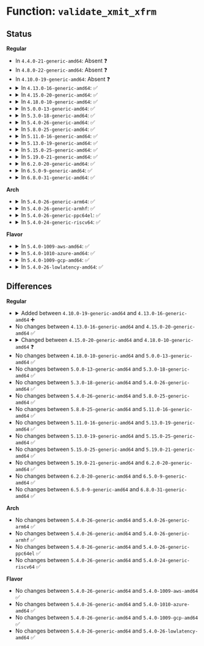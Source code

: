 # Function: <code>validate_xmit_xfrm</code>

## Status
<b>Regular</b>
<ul>
<li>
In <code>4.4.0-21-generic-amd64</code>: Absent ❓
</li>
<li>
In <code>4.8.0-22-generic-amd64</code>: Absent ❓
</li>
<li>
In <code>4.10.0-19-generic-amd64</code>: Absent ❓
</li>
<li>
<details>
<summary>In <code>4.13.0-16-generic-amd64</code>: ✅</summary>

```c
int validate_xmit_xfrm(struct sk_buff * skb, netdev_features_t features)
```

```json
{
  "name": "validate_xmit_xfrm",
  "collision_type": "Unique Global",
  "inline_type": "No",
  "funcs": [
    {
      "addr": 18446744071587758160,
      "name": "validate_xmit_xfrm",
      "external": true,
      "loc": "net/xfrm/xfrm_device.c:26",
      "file": "net/xfrm/xfrm_device.c",
      "inline": "seen, unknown",
      "caller_inline": [],
      "caller_func": [
        "net/core/dev.c:validate_xmit_skb"
      ]
    }
  ],
  "symbols": [
    {
      "addr": 18446744071587758160,
      "name": "validate_xmit_xfrm",
      "section": ".text",
      "bind": "STB_GLOBAL",
      "size": 220
    }
  ]
}
```
</details>
</li>
<li>
<details>
<summary>In <code>4.15.0-20-generic-amd64</code>: ✅</summary>

```c
int validate_xmit_xfrm(struct sk_buff * skb, netdev_features_t features)
```

```json
{
  "name": "validate_xmit_xfrm",
  "collision_type": "Unique Global",
  "inline_type": "No",
  "funcs": [
    {
      "addr": 18446744071588286816,
      "name": "validate_xmit_xfrm",
      "external": true,
      "loc": "net/xfrm/xfrm_device.c:26",
      "file": "net/xfrm/xfrm_device.c",
      "inline": "seen, unknown",
      "caller_inline": [],
      "caller_func": [
        "net/core/dev.c:validate_xmit_skb"
      ]
    }
  ],
  "symbols": [
    {
      "addr": 18446744071588286816,
      "name": "validate_xmit_xfrm",
      "section": ".text",
      "bind": "STB_GLOBAL",
      "size": 232
    }
  ]
}
```
</details>
</li>
<li>
<details>
<summary>In <code>4.18.0-10-generic-amd64</code>: ✅</summary>

```c
struct sk_buff * validate_xmit_xfrm(struct sk_buff * skb, netdev_features_t features, bool * again)
```

```json
{
  "name": "validate_xmit_xfrm",
  "collision_type": "Unique Global",
  "inline_type": "No",
  "funcs": [
    {
      "addr": 18446744071588641888,
      "name": "validate_xmit_xfrm",
      "external": true,
      "loc": "net/xfrm/xfrm_device.c:26",
      "file": "net/xfrm/xfrm_device.c",
      "inline": "seen, unknown",
      "caller_inline": [],
      "caller_func": [
        "net/core/dev.c:validate_xmit_skb"
      ]
    }
  ],
  "symbols": [
    {
      "addr": 18446744071588641888,
      "name": "validate_xmit_xfrm",
      "section": ".text",
      "bind": "STB_GLOBAL",
      "size": 759
    }
  ]
}
```
</details>
</li>
<li>
<details>
<summary>In <code>5.0.0-13-generic-amd64</code>: ✅</summary>

```c
struct sk_buff * validate_xmit_xfrm(struct sk_buff * skb, netdev_features_t features, bool * again)
```

```json
{
  "name": "validate_xmit_xfrm",
  "collision_type": "Unique Global",
  "inline_type": "No",
  "funcs": [
    {
      "addr": 18446744071588859200,
      "name": "validate_xmit_xfrm",
      "external": true,
      "loc": "net/xfrm/xfrm_device.c:26",
      "file": "net/xfrm/xfrm_device.c",
      "inline": "seen, unknown",
      "caller_inline": [],
      "caller_func": [
        "net/core/dev.c:validate_xmit_skb"
      ]
    }
  ],
  "symbols": [
    {
      "addr": 18446744071588859200,
      "name": "validate_xmit_xfrm",
      "section": ".text",
      "bind": "STB_GLOBAL",
      "size": 776
    }
  ]
}
```
</details>
</li>
<li>
<details>
<summary>In <code>5.3.0-18-generic-amd64</code>: ✅</summary>

```c
struct sk_buff * validate_xmit_xfrm(struct sk_buff * skb, netdev_features_t features, bool * again)
```

```json
{
  "name": "validate_xmit_xfrm",
  "collision_type": "Unique Global",
  "inline_type": "No",
  "funcs": [
    {
      "addr": 18446744071589299584,
      "name": "validate_xmit_xfrm",
      "external": true,
      "loc": "net/xfrm/xfrm_device.c:76",
      "file": "net/xfrm/xfrm_device.c",
      "inline": "seen, unknown",
      "caller_inline": [],
      "caller_func": [
        "net/core/dev.c:validate_xmit_skb"
      ]
    }
  ],
  "symbols": [
    {
      "addr": 18446744071589299584,
      "name": "validate_xmit_xfrm",
      "section": ".text",
      "bind": "STB_GLOBAL",
      "size": 818
    }
  ]
}
```
</details>
</li>
<li>
<details>
<summary>In <code>5.4.0-26-generic-amd64</code>: ✅</summary>

```c
struct sk_buff * validate_xmit_xfrm(struct sk_buff * skb, netdev_features_t features, bool * again)
```

```json
{
  "name": "validate_xmit_xfrm",
  "collision_type": "Unique Global",
  "inline_type": "No",
  "funcs": [
    {
      "addr": 18446744071589523936,
      "name": "validate_xmit_xfrm",
      "external": true,
      "loc": "net/xfrm/xfrm_device.c:76",
      "file": "net/xfrm/xfrm_device.c",
      "inline": "seen, unknown",
      "caller_inline": [],
      "caller_func": [
        "net/core/dev.c:validate_xmit_skb"
      ]
    }
  ],
  "symbols": [
    {
      "addr": 18446744071589523936,
      "name": "validate_xmit_xfrm",
      "section": ".text",
      "bind": "STB_GLOBAL",
      "size": 818
    }
  ]
}
```
</details>
</li>
<li>
<details>
<summary>In <code>5.8.0-25-generic-amd64</code>: ✅</summary>

```c
struct sk_buff * validate_xmit_xfrm(struct sk_buff * skb, netdev_features_t features, bool * again)
```

```json
{
  "name": "validate_xmit_xfrm",
  "collision_type": "Unique Global",
  "inline_type": "No",
  "funcs": [
    {
      "addr": 18446744071590518256,
      "name": "validate_xmit_xfrm",
      "external": true,
      "loc": "net/xfrm/xfrm_device.c:100",
      "file": "net/xfrm/xfrm_device.c",
      "inline": "seen, unknown",
      "caller_inline": [],
      "caller_func": [
        "net/core/dev.c:validate_xmit_skb"
      ]
    }
  ],
  "symbols": [
    {
      "addr": 18446744071590518256,
      "name": "validate_xmit_xfrm",
      "section": ".text",
      "bind": "STB_GLOBAL",
      "size": 825
    }
  ]
}
```
</details>
</li>
<li>
<details>
<summary>In <code>5.11.0-16-generic-amd64</code>: ✅</summary>

```c
struct sk_buff * validate_xmit_xfrm(struct sk_buff * skb, netdev_features_t features, bool * again)
```

```json
{
  "name": "validate_xmit_xfrm",
  "collision_type": "Unique Global",
  "inline_type": "No",
  "funcs": [
    {
      "addr": 18446744071590578128,
      "name": "validate_xmit_xfrm",
      "external": true,
      "loc": "net/xfrm/xfrm_device.c:100",
      "file": "net/xfrm/xfrm_device.c",
      "inline": "seen, unknown",
      "caller_inline": [],
      "caller_func": [
        "net/core/dev.c:validate_xmit_skb"
      ]
    }
  ],
  "symbols": [
    {
      "addr": 18446744071590578128,
      "name": "validate_xmit_xfrm",
      "section": ".text",
      "bind": "STB_GLOBAL",
      "size": 850
    }
  ]
}
```
</details>
</li>
<li>
<details>
<summary>In <code>5.13.0-19-generic-amd64</code>: ✅</summary>

```c
struct sk_buff * validate_xmit_xfrm(struct sk_buff * skb, netdev_features_t features, bool * again)
```

```json
{
  "name": "validate_xmit_xfrm",
  "collision_type": "Unique Global",
  "inline_type": "No",
  "funcs": [
    {
      "addr": 18446744071590503680,
      "name": "validate_xmit_xfrm",
      "external": true,
      "loc": "net/xfrm/xfrm_device.c:100",
      "file": "net/xfrm/xfrm_device.c",
      "inline": "seen, unknown",
      "caller_inline": [],
      "caller_func": [
        "net/core/dev.c:validate_xmit_skb"
      ]
    }
  ],
  "symbols": [
    {
      "addr": 18446744071590503680,
      "name": "validate_xmit_xfrm",
      "section": ".text",
      "bind": "STB_GLOBAL",
      "size": 854
    }
  ]
}
```
</details>
</li>
<li>
<details>
<summary>In <code>5.15.0-25-generic-amd64</code>: ✅</summary>

```c
struct sk_buff * validate_xmit_xfrm(struct sk_buff * skb, netdev_features_t features, bool * again)
```

```json
{
  "name": "validate_xmit_xfrm",
  "collision_type": "Unique Global",
  "inline_type": "No",
  "funcs": [
    {
      "addr": 18446744071591309296,
      "name": "validate_xmit_xfrm",
      "external": true,
      "loc": "net/xfrm/xfrm_device.c:100",
      "file": "net/xfrm/xfrm_device.c",
      "inline": "seen, unknown",
      "caller_inline": [],
      "caller_func": [
        "net/core/dev.c:validate_xmit_skb"
      ]
    }
  ],
  "symbols": [
    {
      "addr": 18446744071591309296,
      "name": "validate_xmit_xfrm",
      "section": ".text",
      "bind": "STB_GLOBAL",
      "size": 938
    }
  ]
}
```
</details>
</li>
<li>
<details>
<summary>In <code>5.19.0-21-generic-amd64</code>: ✅</summary>

```c
struct sk_buff * validate_xmit_xfrm(struct sk_buff * skb, netdev_features_t features, bool * again)
```

```json
{
  "name": "validate_xmit_xfrm",
  "collision_type": "Unique Global",
  "inline_type": "No",
  "funcs": [
    {
      "addr": 18446744071592976880,
      "name": "validate_xmit_xfrm",
      "external": true,
      "loc": "net/xfrm/xfrm_device.c:100",
      "file": "net/xfrm/xfrm_device.c",
      "inline": "seen, unknown",
      "caller_inline": [],
      "caller_func": [
        "net/core/dev.c:validate_xmit_skb"
      ]
    }
  ],
  "symbols": [
    {
      "addr": 18446744071592976880,
      "name": "validate_xmit_xfrm",
      "section": ".text",
      "bind": "STB_GLOBAL",
      "size": 953
    }
  ]
}
```
</details>
</li>
<li>
<details>
<summary>In <code>6.2.0-20-generic-amd64</code>: ✅</summary>

```c
struct sk_buff * validate_xmit_xfrm(struct sk_buff * skb, netdev_features_t features, bool * again)
```

```json
{
  "name": "validate_xmit_xfrm",
  "collision_type": "Unique Global",
  "inline_type": "No",
  "funcs": [
    {
      "addr": 18446744071594864736,
      "name": "validate_xmit_xfrm",
      "external": true,
      "loc": "net/xfrm/xfrm_device.c:112",
      "file": "net/xfrm/xfrm_device.c",
      "inline": "seen, unknown",
      "caller_inline": [],
      "caller_func": [
        "net/core/dev.c:validate_xmit_skb"
      ]
    }
  ],
  "symbols": [
    {
      "addr": 18446744071594864736,
      "name": "validate_xmit_xfrm",
      "section": ".text",
      "bind": "STB_GLOBAL",
      "size": 1101
    }
  ]
}
```
</details>
</li>
<li>
<details>
<summary>In <code>6.5.0-9-generic-amd64</code>: ✅</summary>

```c
struct sk_buff * validate_xmit_xfrm(struct sk_buff * skb, netdev_features_t features, bool * again)
```

```json
{
  "name": "validate_xmit_xfrm",
  "collision_type": "Unique Global",
  "inline_type": "No",
  "funcs": [
    {
      "addr": 18446744071595256448,
      "name": "validate_xmit_xfrm",
      "external": true,
      "loc": "net/xfrm/xfrm_device.c:113",
      "file": "net/xfrm/xfrm_device.c",
      "inline": "seen, unknown",
      "caller_inline": [],
      "caller_func": [
        "net/core/dev.c:validate_xmit_skb"
      ]
    }
  ],
  "symbols": [
    {
      "addr": 18446744071595256448,
      "name": "validate_xmit_xfrm",
      "section": ".text",
      "bind": "STB_GLOBAL",
      "size": 1272
    }
  ]
}
```
</details>
</li>
<li>
<details>
<summary>In <code>6.8.0-31-generic-amd64</code>: ✅</summary>

```c
struct sk_buff * validate_xmit_xfrm(struct sk_buff * skb, netdev_features_t features, bool * again)
```

```json
{
  "name": "validate_xmit_xfrm",
  "collision_type": "Unique Global",
  "inline_type": "No",
  "funcs": [
    {
      "addr": 18446744071596096880,
      "name": "validate_xmit_xfrm",
      "external": true,
      "loc": "net/xfrm/xfrm_device.c:113",
      "file": "net/xfrm/xfrm_device.c",
      "inline": "seen, unknown",
      "caller_inline": [],
      "caller_func": [
        "net/core/dev.c:validate_xmit_skb"
      ]
    }
  ],
  "symbols": [
    {
      "addr": 18446744071596096880,
      "name": "validate_xmit_xfrm",
      "section": ".text",
      "bind": "STB_GLOBAL",
      "size": 1202
    }
  ]
}
```
</details>
</li>
</ul>
<b>Arch</b>
<ul>
<li>
<details>
<summary>In <code>5.4.0-26-generic-arm64</code>: ✅</summary>

```c
struct sk_buff * validate_xmit_xfrm(struct sk_buff * skb, netdev_features_t features, bool * again)
```

```json
{
  "name": "validate_xmit_xfrm",
  "collision_type": "Unique Global",
  "inline_type": "No",
  "funcs": [
    {
      "addr": 18446603336503190240,
      "name": "validate_xmit_xfrm",
      "external": true,
      "loc": "net/xfrm/xfrm_device.c:76",
      "file": "net/xfrm/xfrm_device.c",
      "inline": "seen, unknown",
      "caller_inline": [],
      "caller_func": [
        "net/core/dev.c:validate_xmit_skb"
      ]
    }
  ],
  "symbols": [
    {
      "addr": 18446603336503190240,
      "name": "validate_xmit_xfrm",
      "section": ".text",
      "bind": "STB_GLOBAL",
      "size": 996
    }
  ]
}
```
</details>
</li>
<li>
<details>
<summary>In <code>5.4.0-26-generic-armhf</code>: ✅</summary>

```c
struct sk_buff * validate_xmit_xfrm(struct sk_buff * skb, netdev_features_t features, bool * again)
```

```json
{
  "name": "validate_xmit_xfrm",
  "collision_type": "Unique Global",
  "inline_type": "No",
  "funcs": [
    {
      "addr": 3235864964,
      "name": "validate_xmit_xfrm",
      "external": true,
      "loc": "net/xfrm/xfrm_device.c:76",
      "file": "net/xfrm/xfrm_device.c",
      "inline": "seen, unknown",
      "caller_inline": [],
      "caller_func": [
        "net/core/dev.c:validate_xmit_skb"
      ]
    }
  ],
  "symbols": [
    {
      "addr": 3235864964,
      "name": "validate_xmit_xfrm",
      "section": ".text",
      "bind": "STB_GLOBAL",
      "size": 904
    }
  ]
}
```
</details>
</li>
<li>
<details>
<summary>In <code>5.4.0-26-generic-ppc64el</code>: ✅</summary>

```c
struct sk_buff * validate_xmit_xfrm(struct sk_buff * skb, netdev_features_t features, bool * again)
```

```json
{
  "name": "validate_xmit_xfrm",
  "collision_type": "Unique Global",
  "inline_type": "No",
  "funcs": [
    {
      "addr": 13835058055296921232,
      "name": "validate_xmit_xfrm",
      "external": true,
      "loc": "net/xfrm/xfrm_device.c:76",
      "file": "net/xfrm/xfrm_device.c",
      "inline": "seen, unknown",
      "caller_inline": [],
      "caller_func": [
        "net/core/dev.c:validate_xmit_skb"
      ]
    }
  ],
  "symbols": [
    {
      "addr": 13835058055296921232,
      "name": "validate_xmit_xfrm",
      "section": ".text",
      "bind": "STB_GLOBAL",
      "size": 1200
    }
  ]
}
```
</details>
</li>
<li>
<details>
<summary>In <code>5.4.0-24-generic-riscv64</code>: ✅</summary>

```c
struct sk_buff * validate_xmit_xfrm(struct sk_buff * skb, netdev_features_t features, bool * again)
```

```json
{
  "name": "validate_xmit_xfrm",
  "collision_type": "Unique Global",
  "inline_type": "No",
  "funcs": [
    {
      "addr": 18446743936279229834,
      "name": "validate_xmit_xfrm",
      "external": true,
      "loc": "net/xfrm/xfrm_device.c:76",
      "file": "net/xfrm/xfrm_device.c",
      "inline": "seen, unknown",
      "caller_inline": [],
      "caller_func": [
        "net/core/dev.c:validate_xmit_skb"
      ]
    }
  ],
  "symbols": [
    {
      "addr": 18446743936279229834,
      "name": "validate_xmit_xfrm",
      "section": ".text",
      "bind": "STB_GLOBAL",
      "size": 730
    }
  ]
}
```
</details>
</li>
</ul>
<b>Flavor</b>
<ul>
<li>
<details>
<summary>In <code>5.4.0-1009-aws-amd64</code>: ✅</summary>

```c
struct sk_buff * validate_xmit_xfrm(struct sk_buff * skb, netdev_features_t features, bool * again)
```

```json
{
  "name": "validate_xmit_xfrm",
  "collision_type": "Unique Global",
  "inline_type": "No",
  "funcs": [
    {
      "addr": 18446744071589128304,
      "name": "validate_xmit_xfrm",
      "external": true,
      "loc": "net/xfrm/xfrm_device.c:76",
      "file": "net/xfrm/xfrm_device.c",
      "inline": "seen, unknown",
      "caller_inline": [],
      "caller_func": [
        "net/core/dev.c:validate_xmit_skb"
      ]
    }
  ],
  "symbols": [
    {
      "addr": 18446744071589128304,
      "name": "validate_xmit_xfrm",
      "section": ".text",
      "bind": "STB_GLOBAL",
      "size": 818
    }
  ]
}
```
</details>
</li>
<li>
<details>
<summary>In <code>5.4.0-1010-azure-amd64</code>: ✅</summary>

```c
struct sk_buff * validate_xmit_xfrm(struct sk_buff * skb, netdev_features_t features, bool * again)
```

```json
{
  "name": "validate_xmit_xfrm",
  "collision_type": "Unique Global",
  "inline_type": "No",
  "funcs": [
    {
      "addr": 18446744071588853328,
      "name": "validate_xmit_xfrm",
      "external": true,
      "loc": "net/xfrm/xfrm_device.c:76",
      "file": "net/xfrm/xfrm_device.c",
      "inline": "seen, unknown",
      "caller_inline": [],
      "caller_func": [
        "net/core/dev.c:validate_xmit_skb"
      ]
    }
  ],
  "symbols": [
    {
      "addr": 18446744071588853328,
      "name": "validate_xmit_xfrm",
      "section": ".text",
      "bind": "STB_GLOBAL",
      "size": 791
    }
  ]
}
```
</details>
</li>
<li>
<details>
<summary>In <code>5.4.0-1009-gcp-amd64</code>: ✅</summary>

```c
struct sk_buff * validate_xmit_xfrm(struct sk_buff * skb, netdev_features_t features, bool * again)
```

```json
{
  "name": "validate_xmit_xfrm",
  "collision_type": "Unique Global",
  "inline_type": "No",
  "funcs": [
    {
      "addr": 18446744071589565168,
      "name": "validate_xmit_xfrm",
      "external": true,
      "loc": "net/xfrm/xfrm_device.c:76",
      "file": "net/xfrm/xfrm_device.c",
      "inline": "seen, unknown",
      "caller_inline": [],
      "caller_func": [
        "net/core/dev.c:validate_xmit_skb"
      ]
    }
  ],
  "symbols": [
    {
      "addr": 18446744071589565168,
      "name": "validate_xmit_xfrm",
      "section": ".text",
      "bind": "STB_GLOBAL",
      "size": 818
    }
  ]
}
```
</details>
</li>
<li>
<details>
<summary>In <code>5.4.0-26-lowlatency-amd64</code>: ✅</summary>

```c
struct sk_buff * validate_xmit_xfrm(struct sk_buff * skb, netdev_features_t features, bool * again)
```

```json
{
  "name": "validate_xmit_xfrm",
  "collision_type": "Unique Global",
  "inline_type": "No",
  "funcs": [
    {
      "addr": 18446744071589612832,
      "name": "validate_xmit_xfrm",
      "external": true,
      "loc": "net/xfrm/xfrm_device.c:76",
      "file": "net/xfrm/xfrm_device.c",
      "inline": "seen, unknown",
      "caller_inline": [],
      "caller_func": [
        "net/core/dev.c:validate_xmit_skb"
      ]
    }
  ],
  "symbols": [
    {
      "addr": 18446744071589612832,
      "name": "validate_xmit_xfrm",
      "section": ".text",
      "bind": "STB_GLOBAL",
      "size": 818
    }
  ]
}
```
</details>
</li>
</ul>

## Differences
<b>Regular</b>
<ul>
<li>
<details>
<summary>Added between <code>4.10.0-19-generic-amd64</code> and <code>4.13.0-16-generic-amd64</code> ➕</summary>

```c
int validate_xmit_xfrm(struct sk_buff * skb, netdev_features_t features)
```
</details>
</li>
<li>
No changes between <code>4.13.0-16-generic-amd64</code> and <code>4.15.0-20-generic-amd64</code> ✅
</li>
<li>
<details>
<summary>Changed between <code>4.15.0-20-generic-amd64</code> and <code>4.18.0-10-generic-amd64</code> ❓</summary>
<ul>
<li>
<b>Param added. </b>
<code>bool * again</code>
</li>
<li>
<b>Return type changed. </b>
<code>int</code> ➡️ <code>struct sk_buff *</code>
</li>
</ul>
</details>
</li>
<li>
No changes between <code>4.18.0-10-generic-amd64</code> and <code>5.0.0-13-generic-amd64</code> ✅
</li>
<li>
No changes between <code>5.0.0-13-generic-amd64</code> and <code>5.3.0-18-generic-amd64</code> ✅
</li>
<li>
No changes between <code>5.3.0-18-generic-amd64</code> and <code>5.4.0-26-generic-amd64</code> ✅
</li>
<li>
No changes between <code>5.4.0-26-generic-amd64</code> and <code>5.8.0-25-generic-amd64</code> ✅
</li>
<li>
No changes between <code>5.8.0-25-generic-amd64</code> and <code>5.11.0-16-generic-amd64</code> ✅
</li>
<li>
No changes between <code>5.11.0-16-generic-amd64</code> and <code>5.13.0-19-generic-amd64</code> ✅
</li>
<li>
No changes between <code>5.13.0-19-generic-amd64</code> and <code>5.15.0-25-generic-amd64</code> ✅
</li>
<li>
No changes between <code>5.15.0-25-generic-amd64</code> and <code>5.19.0-21-generic-amd64</code> ✅
</li>
<li>
No changes between <code>5.19.0-21-generic-amd64</code> and <code>6.2.0-20-generic-amd64</code> ✅
</li>
<li>
No changes between <code>6.2.0-20-generic-amd64</code> and <code>6.5.0-9-generic-amd64</code> ✅
</li>
<li>
No changes between <code>6.5.0-9-generic-amd64</code> and <code>6.8.0-31-generic-amd64</code> ✅
</li>
</ul>
<b>Arch</b>
<ul>
<li>
No changes between <code>5.4.0-26-generic-amd64</code> and <code>5.4.0-26-generic-arm64</code> ✅
</li>
<li>
No changes between <code>5.4.0-26-generic-amd64</code> and <code>5.4.0-26-generic-armhf</code> ✅
</li>
<li>
No changes between <code>5.4.0-26-generic-amd64</code> and <code>5.4.0-26-generic-ppc64el</code> ✅
</li>
<li>
No changes between <code>5.4.0-26-generic-amd64</code> and <code>5.4.0-24-generic-riscv64</code> ✅
</li>
</ul>
<b>Flavor</b>
<ul>
<li>
No changes between <code>5.4.0-26-generic-amd64</code> and <code>5.4.0-1009-aws-amd64</code> ✅
</li>
<li>
No changes between <code>5.4.0-26-generic-amd64</code> and <code>5.4.0-1010-azure-amd64</code> ✅
</li>
<li>
No changes between <code>5.4.0-26-generic-amd64</code> and <code>5.4.0-1009-gcp-amd64</code> ✅
</li>
<li>
No changes between <code>5.4.0-26-generic-amd64</code> and <code>5.4.0-26-lowlatency-amd64</code> ✅
</li>
</ul>
